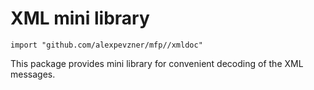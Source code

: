 # XML mini library

```
import "github.com/alexpevzner/mfp//xmldoc"
```

This package provides mini library for convenient decoding
of the XML messages.

<!-- vim:ts=8:sw=4:et:textwidth=72
-->

